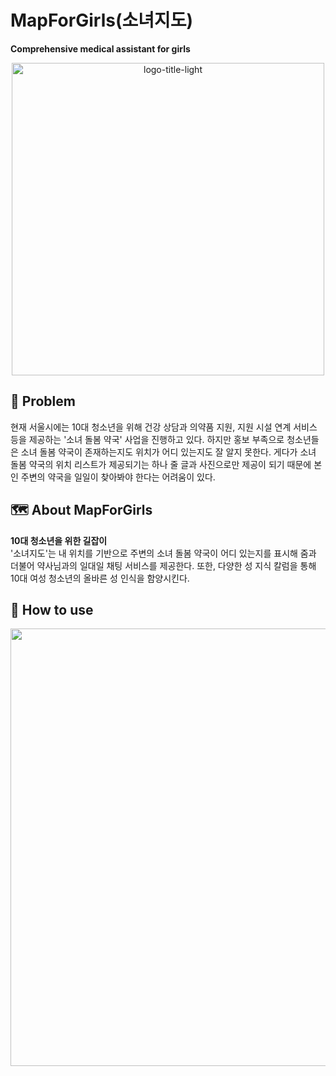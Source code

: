 # MapForGirls(소녀지도)
<b>Comprehensive medical assistant for girls</b><br>
<p align="center"><img width="500" alt="logo-title-light" src="https://github.com/Hyobeen-Park/MapForGirls/assets/68230434/e319c4b0-1d4d-4dbd-961d-b5b36315849f"></p>

## 💭 Problem
현재 서울시에는 10대 청소년을 위해 건강 상담과 의약품 지원, 지원 시설 연계 서비스 등을 제공하는 '소녀 돌봄 약국' 사업을 진행하고 있다. 하지만 홍보 부족으로 청소년들은 소녀 돌봄 약국이 존재하는지도 위치가 어디 있는지도 잘 알지 못한다. 게다가 소녀 돌봄 약국의 위치 리스트가 제공되기는 하나 줄 글과 사진으로만 제공이 되기 때문에 본인 주변의 약국을 일일이 찾아봐야 한다는 어려움이 있다.

## 🗺️ About MapForGirls
<b>10대 청소년을 위한 길잡이</b><br>
'소녀지도'는 내 위치를 기반으로 주변의 소녀 돌봄 약국이 어디 있는지를 표시해 줌과 더불어 약사님과의 일대일 채팅 서비스를 제공한다. 또한, 다양한 성 지식 칼럼을 통해 10대 여성 청소년의 올바른 성 인식을 함양시킨다.

## 📱 How to use
<img width="700" src=""/>
